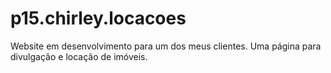 # p15.chirley.locacoes
Website em desenvolvimento para um dos meus clientes. Uma página para divulgação e locação de imóveis.

